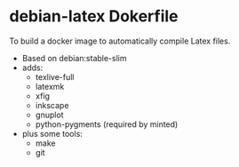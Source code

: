 # debian-latex Dokerfile

To build a docker image to automatically compile Latex files.

- Based on debian:stable-slim
- adds:
   * texlive-full
   * latexmk
   * xfig
   * inkscape
   * gnuplot
   * python-pygments (required by minted)
- plus some tools:
   * make
   * git
